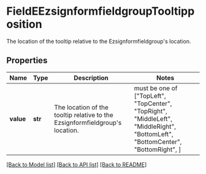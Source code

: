 # FieldEEzsignformfieldgroupTooltipposition

The location of the tooltip relative to the Ezsignformfieldgroup's location.

## Properties
Name | Type | Description | Notes
------------ | ------------- | ------------- | -------------
**value** | **str** | The location of the tooltip relative to the Ezsignformfieldgroup&#39;s location. |  must be one of ["TopLeft", "TopCenter", "TopRight", "MiddleLeft", "MiddleRight", "BottomLeft", "BottomCenter", "BottomRight", ]

[[Back to Model list]](../README.md#documentation-for-models) [[Back to API list]](../README.md#documentation-for-api-endpoints) [[Back to README]](../README.md)


